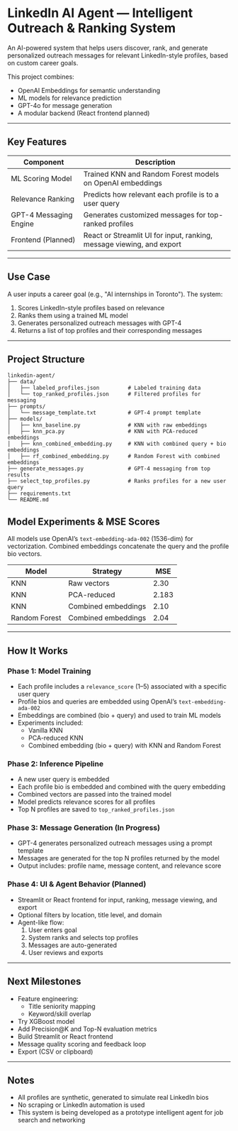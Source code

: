 # LinkedIn AI Agent — Intelligent Outreach & Ranking System

An AI-powered system that helps users discover, rank, and generate personalized outreach messages for relevant LinkedIn-style profiles, based on custom career goals.

This project combines:
- OpenAI Embeddings for semantic understanding
- ML models for relevance prediction
- GPT-4o for message generation
- A modular backend (React frontend planned)

---

## Key Features

| Component              | Description                                                                 |
|------------------------|-----------------------------------------------------------------------------|
| ML Scoring Model       | Trained KNN and Random Forest models on OpenAI embeddings                   |
| Relevance Ranking      | Predicts how relevant each profile is to a user query                       |
| GPT-4 Messaging Engine | Generates customized messages for top-ranked profiles                       |
| Frontend (Planned)     | React or Streamlit UI for input, ranking, message viewing, and export       |

---

## Use Case

A user inputs a career goal (e.g., "AI internships in Toronto"). The system:

1. Scores LinkedIn-style profiles based on relevance
2. Ranks them using a trained ML model
3. Generates personalized outreach messages with GPT-4
4. Returns a list of top profiles and their corresponding messages

---

## Project Structure

```
linkedin-agent/
├── data/
│   ├── labeled_profiles.json         # Labeled training data
│   └── top_ranked_profiles.json      # Filtered profiles for messaging
├── prompts/
│   └── message_template.txt          # GPT-4 prompt template
├── models/
│   ├── knn_baseline.py               # KNN with raw embeddings
│   ├── knn_pca.py                    # KNN with PCA-reduced embeddings
│   ├── knn_combined_embedding.py     # KNN with combined query + bio embeddings
│   ├── rf_combined_embedding.py      # Random Forest with combined embeddings
├── generate_messages.py              # GPT-4 messaging from top results
├── select_top_profiles.py            # Ranks profiles for a new user query
├── requirements.txt
└── README.md
```


## Model Experiments & MSE Scores

All models use OpenAI’s `text-embedding-ada-002` (1536-dim) for vectorization. Combined embeddings concatenate the query and the profile bio vectors.

| Model           | Strategy               | MSE   |
|----------------|------------------------|-------|
| KNN            | Raw vectors            | 2.30  |
| KNN            | PCA-reduced            | 2.183 |
| KNN            | Combined embeddings    | 2.10  |
| Random Forest  | Combined embeddings    | 2.04  |

---

## How It Works

### Phase 1: Model Training

- Each profile includes a `relevance_score` (1–5) associated with a specific user query
- Profile bios and queries are embedded using OpenAI’s `text-embedding-ada-002`
- Embeddings are combined (bio + query) and used to train ML models
- Experiments included:
  - Vanilla KNN
  - PCA-reduced KNN
  - Combined embedding (bio + query) with KNN and Random Forest

### Phase 2: Inference Pipeline

- A new user query is embedded
- Each profile bio is embedded and combined with the query embedding
- Combined vectors are passed into the trained model
- Model predicts relevance scores for all profiles
- Top N profiles are saved to `top_ranked_profiles.json`

### Phase 3: Message Generation (In Progress)

- GPT-4 generates personalized outreach messages using a prompt template
- Messages are generated for the top N profiles returned by the model
- Output includes: profile name, message content, and relevance score

### Phase 4: UI & Agent Behavior (Planned)

- Streamlit or React frontend for input, ranking, message viewing, and export
- Optional filters by location, title level, and domain
- Agent-like flow:
  1. User enters goal
  2. System ranks and selects top profiles
  3. Messages are auto-generated
  4. User reviews and exports

---

## Next Milestones

- Feature engineering:
  - Title seniority mapping
  - Keyword/skill overlap
- Try XGBoost model
- Add Precision@K and Top-N evaluation metrics
- Build Streamlit or React frontend
- Message quality scoring and feedback loop
- Export (CSV or clipboard)

---

## Notes

- All profiles are synthetic, generated to simulate real LinkedIn bios
- No scraping or LinkedIn automation is used
- This system is being developed as a prototype intelligent agent for job search and networking
